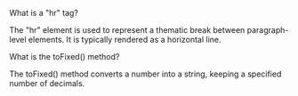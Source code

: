 What is a "hr" tag?

The "hr" element is used to represent a thematic break between paragraph-level elements. It is typically rendered as a horizontal line.

What is the toFixed() method?

The toFixed() method converts a number into a string, keeping a specified number of decimals.